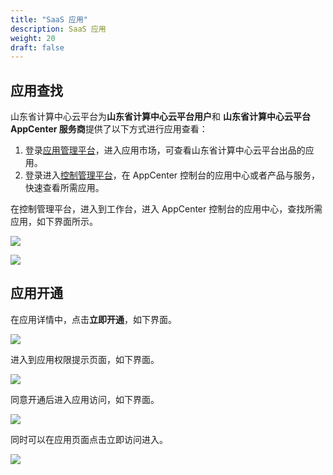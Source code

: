 ```yaml
---
title: "SaaS 应用"
description: SaaS 应用
weight: 20
draft: false
---
```


## 应用查找

山东省计算中心云平台为**山东省计算中心云平台用户**和 **山东省计算中心云平台 AppCenter 服务商**提供了以下方式进行应用查看：

1. 登录[应用管理平台](http://appcenter.yiqiyun.sd.cegn.cn/developer)，进入应用市场，可查看山东省计算中心云平台出品的应用。
2. 登录进入[控制管理平台](http://console.yiqiyun.sd.cegn.cn/)，在 AppCenter 控制台的应用中心或者产品与服务，快速查看所需应用。

在控制管理平台，进入到工作台，进入 AppCenter 控制台的应用中心，查找所需应用，如下界面所示。

![](../../_images/um_saas_app.png)

![](../../_images/um_saas_app_details.png)

## 应用开通

在应用详情中，点击**立即开通**，如下界面。

![](../../_images/um_saas_app_open.png)

进入到应用权限提示页面，如下界面。

![](../../_images/um_saas_app_authority.png)

同意开通后进入应用访问，如下界面。

![](../../_images/um_saas_app_access.png)

同时可以在应用页面点击立即访问进入。

![](../../_images/um_saas_app_quick_access.png)
